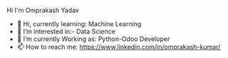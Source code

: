 
Hi I'm Omprakash Yadav

- 👋 Hi, currently learning: Machine Learning
- 👀 I’m interested in:- Data Science
- 🌱 I’m currently Working as: Python-Odoo Developer
- 📫 How to reach me: https://www.linkedin.com/in/omprakash-kumar/

<!---
omprakashkyadav/omprakashkyadav is a ✨ special ✨ repository because its `README.md` (this file) appears on your GitHub profile.
You can click the Preview link to take a look at your changes.
--->
